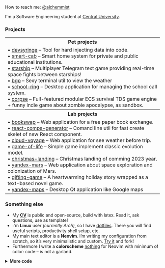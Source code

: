 How to reach me: [@alchemmist](https://t.me/alchemmist)

I'm a Software Engineering student at [Central University](https://centraluniversity.ru).

### Projects

<table>
  <tbody>
    <tr>
      <th>Pet projects</th>
    </tr>
    <tr>
      <td>
        • <a href="https://github.com/alchemmist/devsyringe">devsyringe</a> – Tool for hard injecting data into code.<br>
        • <a href="https://github.com/smart-cab">smart-cab</a> – Smart home system for private and public educational institutions.<br>
        • <a href="https://github.com/starship-crew">starship</a> – Multiplayer Telegram text game providing real-time space fights between starships!<br>
        • <a href="https://github.com/alchemmist/bgo">bgo</a> – Sexy terminal util to view the weather<br>
        • <a href="https://github.com/alchemmist/school-ring">school-ring</a> – Desktop application for managing the school call system.<br>
        • <a href="https://github.com/corpse-inc/corpse">corpse</a> – Full-featured modular ECS survival TDS game engine + funny indie game about zombie apocalypse, as sandbox.<br>
      </td>
    <tr>
      <th><strong>Lab projects</strong></th>
    </tr>
      <td>
        • <a href="https://github.com/alchemmist/bookswap">bookswap</a> – Web application for a free paper book exchange.<br>
        • <a href="https://github.com/alchemmist/react-comps-generator">react-comps-generator</a> – Comand line util for fast create skelet of new React component.<br>
        • <a href="https://github.com/alchemmist/cloud">cloud-voyage</a> – Web application for see weather before trip.<br>
        • <a href="https://github.com/alchemmist/game-of-life">game-of-life</a> – Simple game implement classic evolution model.<br>
        • <a href="https://github.com/alchemmist/christmas-landing">christmas-landing</a> – Christmas landing of comming 2023 year.<br>
        • <a href="https://github.com/alchemmist/yandex-mars">yandex-mars</a> – Web application about space exploration and colonization of Mars.<br>
        • <a href="https://github.com/alchemmist/gifting-game">gifting-game</a> – A heartwarming holiday story wrapped as a text-based novel game.<br>
        • <a href="https://github.com/gen-host/yandex-maps">yandex-maps</a> – Desktop Qt application like Google maps<br>
      </td>
    </tr>
  </tbody>
</table>

### Something else

- My **[CV](https://github.com/alchemmist/CV/blob/main/pdf/english.pdf)** is public and open-source, build with latex. Read it, ask questions, use as template!
- I'm **Linux** user _(currently Arch)_, so I have [dotfiles](https://github.com/alchemmist/.dotfiles). There you will find useful scripts, productivity shell setup, etc.
- My main text editor is a **Neovim**. I’m writing my configuration from scratch, so it’s very minimalistic and custom. [Try it](https://github.com/alchemmist/PDE) and fork!
- Furthermore I write a **colorscheme** [nothing](https://github.com/alchemmist/nothing.nvim) for Neovim with minimum of color: code – is not a garland.

<details>
  <summary><strong>More code</strong></summary>

<table>
  <tbody>
    <tr>
      <th><strong>Hackathons</strong></th>
    </tr>
    <tr>
      <td>
        • <a href="https://github.com/alchemmist/sport-afisha">sport-afisha</a> – Service aggregator of all sporting events in Russia.<br>
        • <a href="https://github.com/alchemmist/sporprog">sportprog</a> – Platform that will ensure effective interaction between the Sports Programming Federation and its regional representatives.<br>
      </td>
    </tr>
    <tr>
      <th><strong>Archive</strong></th>
    </tr>
    <tr>
      <td>
        • <a href="https://github.com/alchemmist/vpn-bot">vpn-bot</a> – Bot for administering and selling WireGuard keys by subscription.<br>
        • <a href="https://github.com/alchemmist/portu-hack">portu-hack</a> – Portugal Embassy Parser for lightning-fast exposure of new Visa slots.<br>
        • <a href="https://github.com/alchemmist/content-parser">content-parser</a> – A bot for collecting relevant messages from chats, groups and Telegram channels.<br>
        • <a href="https://github.com/alchemmist/outline-vpn-cli">outline-vpn-cli</a> – CLI tool for massive manage outline servers.<br>
        • <a href="https://github.com/alchemmist/syncthing-wrapper">syncthing-wrapper</a> – Fast multiplatform wrapper for Syncthing client on Tauri.<br>
      </td>
    </tr>
  </tbody>
</table>
</details>
